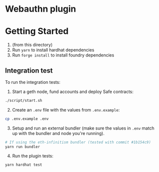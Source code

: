 # Webauthn plugin

# Getting Started

1. (from this directory)
2. Run `yarn` to install hardhat dependencies
3. Run `forge install` to install foundry dependencies

## Integration test

To run the integration tests:

1. Start a geth node, fund accounts and deploy Safe contracts:

```bash
./script/start.sh
```

2. Create an `.env` file with the values from `.env.example`:

```bash
cp .env.example .env
```

3. Setup and run an external bundler (make sure the values in `.env` match up with the bundler and node you're running).

```bash
# If using the eth-infinitism bundler (tested with commit #1b154c9)
yarn run bundler
```

4. Run the plugin tests:

```bash
yarn hardhat test
```
